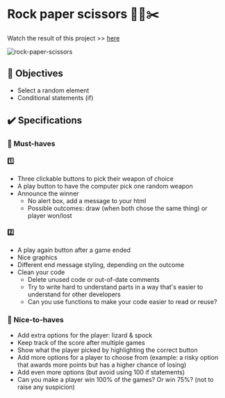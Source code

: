 # Rock paper scissors 🗿📃✂️

Watch the result of this project >> [here](https://10-rock-paper-scissors.netlify.app/)

![rock-paper-scissors](https://user-images.githubusercontent.com/84382812/136974467-c58c4020-f868-44f0-a0b9-b07cfdb0a4fa.PNG)

## 🎯 Objectives
- Select a random element
- Conditional statements (if)

## ✔️ Specifications

### 🌱 Must-haves
#### 1️⃣  
- Three clickable buttons to pick their weapon of choice
- A play button to have the computer pick one random weapon
- Announce the winner
    - No alert box, add a message to your html
    - Possible outcomes: draw (when both chose the same thing) or player won/lost

#### 2️⃣  
- A play again button after a game ended
- Nice graphics
- Different end message styling, depending on the outcome
- Clean your code
    - Delete unused code or out-of-date comments
    - Try to write hard to understand parts in a way that's easier to understand for other developers
    - Can you use functions to make your code easier to read or reuse?

### 🌻 Nice-to-haves
- Add extra options for the player: lizard & spock
- Keep track of the score after multiple games
- Show what the player picked by highlighting the correct button
- Add more options for a player to choose from (example: a risky option that awards more points but has a higher chance of losing)
- Add even more options (but avoid using 100 if statements)
- Can you make a player win 100% of the games? Or win 75%? (not to raise any suspicion)
